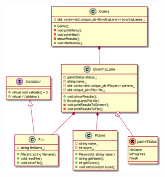 ![UML diagram](https://github.com/anraf1001/testing/blob/homework/bowling/out/diagram/Bowling.png?raw=true)
